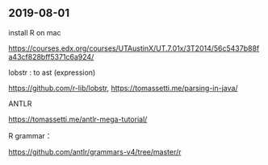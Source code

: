 ## 2019-08-01

install R on mac

https://courses.edx.org/courses/UTAustinX/UT.7.01x/3T2014/56c5437b88fa43cf828bff5371c6a924/

lobstr : to ast (expression)

https://github.com/r-lib/lobstr,
https://tomassetti.me/parsing-in-java/

ANTLR

https://tomassetti.me/antlr-mega-tutorial/

R grammar：

https://github.com/antlr/grammars-v4/tree/master/r
